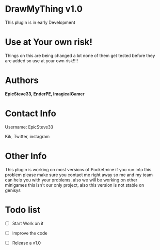 # DrawMyThing v1.0
This plugin is in early Development

# Use at Your own risk!
Things on this are being changed a lot none of them get tested before they are added so use at your own risk!!!!
 
# Authors
**EpicSteve33, EnderPE, ImagicalGamer**

# Contact Info

Username: EpicSteve33 

Kik, Twitter, instagram

# Other Info

This plugin is working on most versions of Pocketmine if you run into this problem please make sure you contact me right away so me and my team can help you with your problems, also we will be working on other minigames this isn't our only project, also this version is not stable on genisys

# Todo list

- [ ] Start Work on it

- [ ] Improve the code

- [ ] Release a v1.0

